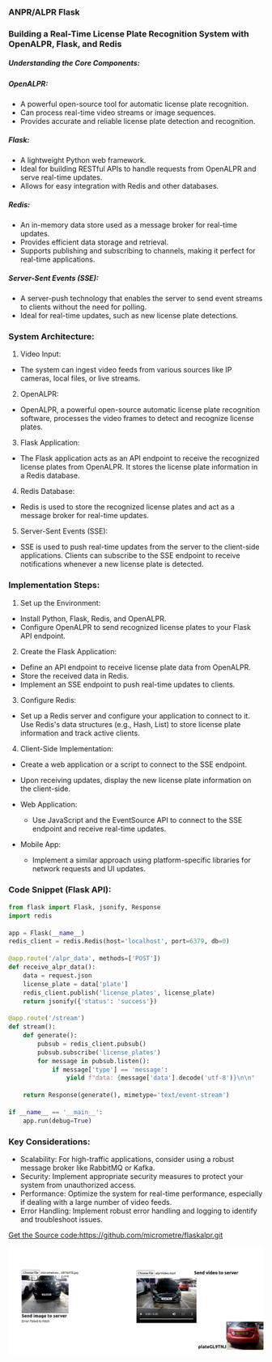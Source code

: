 ### ANPR/ALPR Flask

### Building a Real-Time License Plate Recognition System with OpenALPR, Flask, and Redis
##### Understanding the Core Components:

##### OpenALPR:

- A powerful open-source tool for automatic license plate recognition.
- Can process real-time video streams or image sequences.
- Provides accurate and reliable license plate detection and recognition.

##### Flask:

- A lightweight Python web framework.
- Ideal for building RESTful APIs to handle requests from OpenALPR and serve real-time updates.
- Allows for easy integration with Redis and other databases.

##### Redis:

- An in-memory data store used as a message broker for real-time updates.
- Provides efficient data storage and retrieval.
- Supports publishing and subscribing to channels, making it perfect for real-time applications.

##### Server-Sent Events (SSE):

- A server-push technology that enables the server to send event streams to clients without the need for polling.
- Ideal for real-time updates, such as new license plate detections.




### System Architecture:

1. Video Input:
- The system can ingest video feeds from various sources like IP cameras, local files, or live streams.
2. OpenALPR:
- OpenALPR, a powerful open-source automatic license plate recognition software, processes the video frames to detect and recognize license plates.
3. Flask Application:
- The Flask application acts as an API endpoint to receive the recognized license plates from OpenALPR.
It stores the license plate information in a Redis database.
4. Redis Database:
- Redis is used to store the recognized license plates and act as a message broker for real-time updates.
5. Server-Sent Events (SSE):
- SSE is used to push real-time updates from the server to the client-side applications.
Clients can subscribe to the SSE endpoint to receive notifications whenever a new license plate is detected.


### Implementation Steps:

1. Set up the Environment:
- Install Python, Flask, Redis, and OpenALPR.
- Configure OpenALPR to send recognized license plates to your Flask API endpoint.
2. Create the Flask Application:
- Define an API endpoint to receive license plate data from OpenALPR.
- Store the received data in Redis.
- Implement an SSE endpoint to push real-time updates to clients.
3. Configure Redis:
- Set up a Redis server and configure your application to connect to it.
Use Redis's data structures (e.g., Hash, List) to store license plate information and track active clients.
4. Client-Side Implementation:
- Create a web application or a script to connect to the SSE endpoint.
- Upon receiving updates, display the new license plate information on the client-side.

- Web Application: 
  - Use JavaScript and the EventSource API to connect to the SSE endpoint and receive real-time updates.
- Mobile App: 
  - Implement a similar approach using platform-specific libraries for network requests and UI updates.


### Code Snippet (Flask API):
```python
from flask import Flask, jsonify, Response
import redis

app = Flask(__name__)
redis_client = redis.Redis(host='localhost', port=6379, db=0)

@app.route('/alpr_data', methods=['POST'])
def receive_alpr_data():
    data = request.json
    license_plate = data['plate']
    redis_client.publish('license_plates', license_plate)
    return jsonify({'status': 'success'})

@app.route('/stream')
def stream():
    def generate():
        pubsub = redis_client.pubsub()
        pubsub.subscribe('license_plates')
        for message in pubsub.listen():
            if message['type'] == 'message':
                yield f"data: {message['data'].decode('utf-8')}\n\n"

    return Response(generate(), mimetype='text/event-stream')

if __name__ == '__main__':
    app.run(debug=True)
```






### Key Considerations:

- Scalability: For high-traffic applications, consider using a robust message broker like RabbitMQ or Kafka.
- Security: Implement appropriate security measures to protect your system from unauthorized access.
- Performance: Optimize the system for real-time performance, especially if dealing with a large number of video feeds.
- Error Handling: Implement robust error handling and logging to identify and troubleshoot issues.



<a href="https://github.com/micrometre/pyalpr.git" target="_blank">Get the Source code:https://github.com/micrometre/flaskalpr.git</a>



![Alt text](static/github/demo1.png?raw=true "Title")
